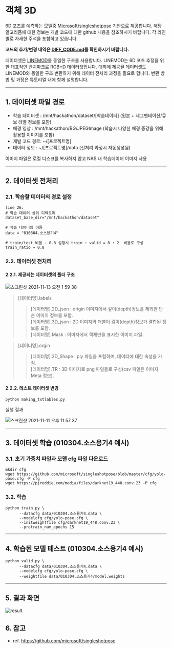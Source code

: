 # 객체 3D 
6D 포즈를 예측하는 모델중 [Microsoft/singleshotpose](https://github.com/microsoft/singleshotpose) 기반으로 제공합니다.
해당 알고리즘에 대한 정보는 개발 코드에 대한 github 내용을 참조하시기 바랍니다. 각 라인별로 자세한 주석을 포함하고 있습니다.

**코드의 추가/변경 내역은 [DIFF_CODE.md](https://github.com/qnqnckck/hackerton-object_3d/blob/main/baseline/DIFF_CODE.md)를 확인하시기 바랍니다.**

 데이터셋은 [LINEMOD](https://paperswithcode.com/dataset/linemod-1)를 동일한 구조를 사용합니다. LINEMOD는 6D 포즈 추정을 위한 대표적인 벤치마크로 RGB+D 데이터셋입니다. 대회에 제공될 데이터셋도 LINEMOD와 동일한 구조 변환하기 위해 데이터 전처리 과정을 필요로 합니다. 변환 방법 및 과정은 튜토리얼 내에 함께 설명합니다.

***

## 1. 데이터셋 파일 경로
* 학습 데이터셋 : /mnt/hackathon/dataset/[학습데이터] (원본 + 세그멘테이션/큐브 라벨 정보를 포함)
* 배경 영상 : /mnt/hackathon/BG/JPEGImage (학습시 다양한 배경 증강을 위해 활용할 이미지를 포함)
* 개발 코드 경로: ~/[프로젝트명] 
* 데이터 정보 : ~/[프로젝트명]/data (전처리 과정시 자동생성됨) 

이미지 파일은 로컬 디스크를 복사하지 않고 NAS 내 학습데이터 이미지 사용

***
## 2. 데이터셋 전처리
### 2.1. 학습할 데이터의 경로 설정
```
line 26:
# 학습 데이터 상위 디렉토리
dataset_base_dir="/mnt/hackathon/dataset"

# 학습 데이터의 이름
data = "010304.소스용기4"

# train/test 비율 - 0.8 설정시 train : valid = 8 : 2  비율로 구성 
train_ratio = 0.8 
```

### 2.2. 데이터셋 전처리
#### 2.2.1. 제공되는 데이터셋의 폴더 구조

![스크린샷 2021-11-13 오전 1 59 38](https://user-images.githubusercontent.com/10949665/141505579-157963ed-ea41-4bd7-a406-edd3d87b135e.png)

> [데이터명].labels <br>
>> [데이터명].2D_json : origin 이미지에서 깊이(depth)정보를 제외한 단순 이미지 정보를 포함.<br>
>> [데이터명].3D_json : 2D 이미지와 더불이 깊이(depth)정보가 결합된 정보를 포함.<br>
>> [데이터명].Mask : 이미지에서 객체만을 표시한 이미지 파일.  <br>

> [데이터명].orgin <br>
>> [데이터명].3D_Shape : ply 파일을 포함하며, 데이터에 대한 속성을 가짐.  <br>
>> [데이터명].TR : 3D 이미지로 png 파일들로 구성(csv 파일은 이미지 Meta 정보).<br>

#### 2.2.2. 테스트 데이터셋 변경
```
python making_txtlables.py
```

실행 결과

![스크린샷 2021-11-11 오후 11 57 37](https://user-images.githubusercontent.com/10949665/141320742-afa5c98a-3044-443a-938f-b0ef9abe31f5.png)
      
****

## 3. 데이터셋 학습 (010304.소스용기4 예시)
### 3.1. 초기 가중치 파일과 모델 cfg 파일 다운로드
```
mkdir cfg
wget https://github.com/microsoft/singleshotpose/blob/master/cfg/yolo-pose.cfg -P cfg
wget https://pjreddie.com/media/files/darknet19_448.conv.23 -P cfg
```
### 3.2. 학습
```
python train.py \
      --datacfg data/010304.소스용기4.data \
      --modelcfg cfg/yolo-pose.cfg \
      --initweightfile cfg/darknet19_448.conv.23 \
      --pretrain_num_epochs 15
```
****

## 4. 학습된 모델 테스트 (010304.소스용기4 예시)
```    
python valid.py \
      --datacfg data/010304.소스용기4.data \
      --modelcfg cfg/yolo-pose.cfg \
      --weightfile data/010304.소스용기4/model.weights
```   
****
## 5. 결과 화면 
![result](https://user-images.githubusercontent.com/10949665/141510007-3e78fcac-4a3b-4423-a20f-047f403492b1.png)

## 6. 참고

* ref. https://github.com/microsoft/singleshotpose
      

